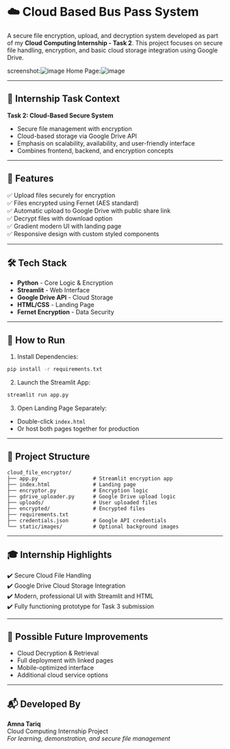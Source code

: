 # ☁️ Cloud Based Bus Pass System

A secure file encryption, upload, and decryption system developed as part of my **Cloud Computing Internship - Task 2**. This project focuses on secure file handling, encryption, and basic cloud storage integration using Google Drive.

screenshot:![image](https://github.com/user-attachments/assets/db7c7246-7342-42a1-ac2a-614a75f97879)
Home Page:![image](https://github.com/user-attachments/assets/c7081d7f-3206-4a6d-9dcb-36e17fe06e41)

---

## 🎯 Internship Task Context

**Task 2: Cloud-Based Secure System**
- Secure file management with encryption
- Cloud-based storage via Google Drive API
- Emphasis on scalability, availability, and user-friendly interface
- Combines frontend, backend, and encryption concepts

---

## 🌟 Features

✅ Upload files securely for encryption  
✅ Files encrypted using Fernet (AES standard)  
✅ Automatic upload to Google Drive with public share link  
✅ Decrypt files with download option  
✅ Gradient modern UI with landing page  
✅ Responsive design with custom styled components  

---

## 🛠️ Tech Stack

- **Python** - Core Logic & Encryption  
- **Streamlit** - Web Interface  
- **Google Drive API** - Cloud Storage  
- **HTML/CSS** - Landing Page  
- **Fernet Encryption** - Data Security  

---

## 🚀 How to Run

1. Install Dependencies:
```bash
pip install -r requirements.txt
```

2. Launch the Streamlit App:
```bash
streamlit run app.py
```

3. Open Landing Page Separately:
- Double-click `index.html`
- Or host both pages together for production

---

## 📁 Project Structure

```
cloud_file_encryptor/
├── app.py                  # Streamlit encryption app
├── index.html              # Landing page
├── encryptor.py            # Encryption logic
├── gdrive_uploader.py      # Google Drive upload logic
├── uploads/                # User uploaded files
├── encrypted/              # Encrypted files
├── requirements.txt
├── credentials.json        # Google API credentials
└── static/images/          # Optional background images
```

---

## 🎓 Internship Highlights

✔️ Secure Cloud File Handling  
✔️ Google Drive Cloud Storage Integration  
✔️ Modern, professional UI with Streamlit and HTML  
✔️ Fully functioning prototype for Task 3 submission  

---

## 🔧 Possible Future Improvements

- Cloud Decryption & Retrieval  
- Full deployment with linked pages  
- Mobile-optimized interface  
- Additional cloud service options  

---

## 📬 Developed By

**Amna Tariq**  
Cloud Computing Internship Project  
*For learning, demonstration, and secure file management*
